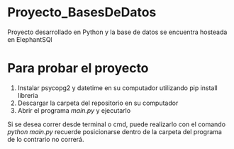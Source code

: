 # Proyecto_BasesDeDatos
 
Proyecto desarrollado en Python y la base de datos se encuentra hosteada en ElephantSQl

# Para probar el proyecto

1. Instalar psycopg2 y datetime en su computador utilizando pip install libreria
2. Descargar la carpeta del repositorio en su computador
3. Abrir el programa _main.py_ y ejecutarlo

 Si se desea correr desde terminal o cmd, puede realizarlo con el comando
  _python main.py_ recuerde posicionarse dentro de la carpeta del programa de lo contrario no correrá.
